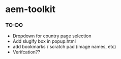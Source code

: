 # aem-toolkit
### TO-DO
* Dropdown for country page selection
* Add slugify box in popup.html
* add bookmarks / scratch pad (image names, etc)
* Verifcation??